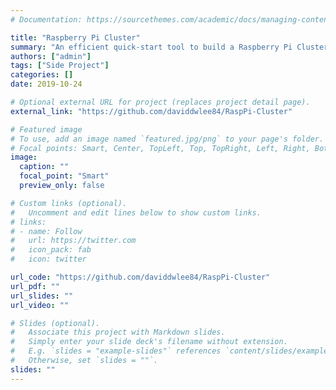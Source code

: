 ```yaml
---
# Documentation: https://sourcethemes.com/academic/docs/managing-content/

title: "Raspberry Pi Cluster"
summary: "An efficient quick-start tool to build a Raspberry Pi Cluster with popular ecosystem like Hadoop, Spark"
authors: ["admin"]
tags: ["Side Project"]
categories: []
date: 2019-10-24

# Optional external URL for project (replaces project detail page).
external_link: "https://github.com/daviddwlee84/RaspPi-Cluster"

# Featured image
# To use, add an image named `featured.jpg/png` to your page's folder.
# Focal points: Smart, Center, TopLeft, Top, TopRight, Left, Right, BottomLeft, Bottom, BottomRight.
image:
  caption: ""
  focal_point: "Smart"
  preview_only: false

# Custom links (optional).
#   Uncomment and edit lines below to show custom links.
# links:
# - name: Follow
#   url: https://twitter.com
#   icon_pack: fab
#   icon: twitter

url_code: "https://github.com/daviddwlee84/RaspPi-Cluster"
url_pdf: ""
url_slides: ""
url_video: ""

# Slides (optional).
#   Associate this project with Markdown slides.
#   Simply enter your slide deck's filename without extension.
#   E.g. `slides = "example-slides"` references `content/slides/example-slides.md`.
#   Otherwise, set `slides = ""`.
slides: ""
---
```

